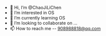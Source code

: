 - 👋 Hi, I’m @ChaoJiLiChen
- 👀 I’m interested in OS
- 🌱 I’m currently learning OS
- 💞️ I’m looking to collaborate on ...
- 📫 How to reach me -- 908988818@qq.com

<!---
ChaoJiLiChen/ChaoJiLiChen is a ✨ special ✨ repository because its `README.md` (this file) appears on your GitHub profile.
You can click the Preview link to take a look at your changes.
--->

